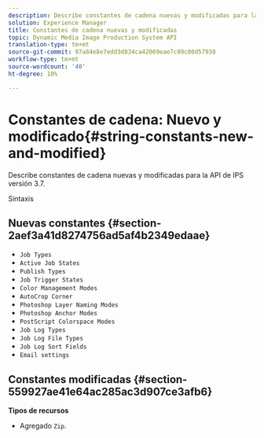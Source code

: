 ```yaml
---
description: Describe constantes de cadena nuevas y modificadas para la API de IPS versión 3.7.
solution: Experience Manager
title: Constantes de cadena nuevas y modificadas
topic: Dynamic Media Image Production System API
translation-type: tm+mt
source-git-commit: 97a84e8e7edd3d834ca42069eae7c09c00d57938
workflow-type: tm+mt
source-wordcount: '40'
ht-degree: 10%

---
```



# Constantes de cadena: Nuevo y modificado{#string-constants-new-and-modified}

Describe constantes de cadena nuevas y modificadas para la API de IPS versión 3.7.

Sintaxis

## Nuevas constantes {#section-2aef3a41d8274756ad5af4b2349edaae}

* `Job Types`
* `Active Job States`
* `Publish Types`
* `Job Trigger States`
* `Color Management Modes`
* `AutoCrop Corner`
* `Photoshop Layer Naming Modes`
* `Photoshop Anchor Modes`
* `PostScript Colorspace Modes`
* `Job Log Types`
* `Job Log File Types`
* `Job Log Sort Fields`
* `Email settings`

## Constantes modificadas {#section-559927ae41e64ac285ac3d907ce3afb6}

**Tipos de recursos**

* Agregado `Zip`.

